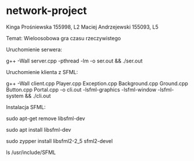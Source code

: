 # network-project

Kinga Prośniewska 155998, L2
Maciej Andrzejewski 155093, L5


Temat: Wieloosobowa gra czasu rzeczywistego

Uruchomienie serwera:

g++ -Wall server.cpp -pthread -lm -o ser.out && ./ser.out

Uruchomienie klienta z SFML:

g++ -Wall client.cpp Player.cpp Exception.cpp Background.cpp Ground.cpp Button.cpp Portal.cpp -o cli.out -lsfml-graphics -lsfml-window -lsfml-system && ./cli.out


Instalacja SFML:

sudo apt-get remove libsfml-dev

sudo apt install libsfml-dev

sudo zypper install libsfml2-2_5 sfml2-devel

ls /usr/include/SFML

